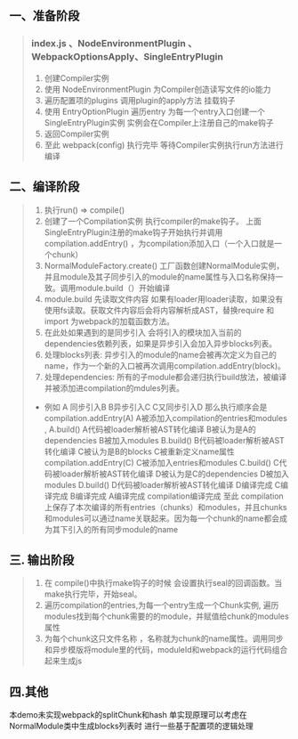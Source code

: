 ## 一、准备阶段  
>### index.js 、NodeEnvironmentPlugin 、WebpackOptionsApply、SingleEntryPlugin
>  1. 创建Compiler实例
>  2. 使用 NodeEnvironmentPlugin 为Compiler创造读写文件的io能力
>  3. 遍历配置项的plugins 调用plugin的apply方法 挂载钩子
>  4. 使用 EntryOptionPlugin  遍历entry 为每一个entry入口创建一个SingleEntryPlugin实例  实例会在Compiler上注册自己的make钩子
>  5. 返回Compiler实例
>  6. 至此 webpack(config) 执行完毕 等待Compiler实例执行run方法进行编译


## 二、编译阶段
>  1. 执行run() => compile()
>  2. 创建了一个Compilation实例 执行compiler的make钩子。 上面SingleEntryPlugin注册的make钩子开始执行并调用compilation.addEntry() ，为compilation添加入口（一个入口就是一个chunk）
>  3. NormalModuleFactory.create() 工厂函数创建NormalModule实例，并且module及其子同步引入的module的name属性与入口名称保持一致。调用module.build（）开始编译
>  4. module.build 先读取文件内容 如果有loader用loader读取，如果没有使用fs读取。获取文件内容后会将内容解析成AST，替换require 和 import 为webpack的加载函数方法。
>  5. 在此处如果遇到的是同步引入 会将引入的模块加入当前的dependencies依赖列表，如果是异步引入会加入异步blocks列表。
>  6. 处理blocks列表: 异步引入的module的name会被再次定义为自己的name，作为一个新的入口被再次调用compilation.addEntry(block)。
>  7. 处理dependencies: 所有的子module都会递归执行build放法，被编译 并被添加进compilation的mdules列表。
> 
>  - 例如 A 同步引入B B异步引入C C又同步引入D 那么执行顺序会是
compilation.addEntry(A) A被添加入compilation的entries和modules , A.build() A代码被loader解析被AST转化编译  B被认为是A的dependencies 
B被加入modules B.build() B代码被loader解析被AST转化编译 C被认为是B的blocks 
C被重新定义name属性 compilation.addEntry(C)  C被添加入entries和modules  C.build() C代码被loader解析被AST转化编译  D被认为是C的dependencies 
D被加入modules D.build() D代码被loader解析被AST转化编译
D编译完成
C编译完成
B编译完成
A编译完成
compilation编译完成
至此 compilation上保存了本次编译的所有entries（chunks）和modules，并且chunks和modules可以通过name关联起来。因为每一个chunk的name都会成为其下引入的所有同步module的name

## 三. 输出阶段
> 1. 在 compile()中执行make钩子的时候 会设置执行seal的回调函数。当make执行完毕，开始seal。
> 2. 遍历compilation的entries,为每一个entry生成一个Chunk实例, 遍历modules找到每个chunk需要的的module，并赋值给chunk的modules属性
> 3. 为每个chunk这只文件名称 ，名称就为chunk的name属性。调用同步和异步模版将module里的代码，moduleId和webpack的运行代码组合起来生成js

## 四.其他
本demo未实现webpack的splitChunk和hash 单实现原理可以考虑在NormalModule类中生成blocks列表时 进行一些基于配置项的逻辑处理

